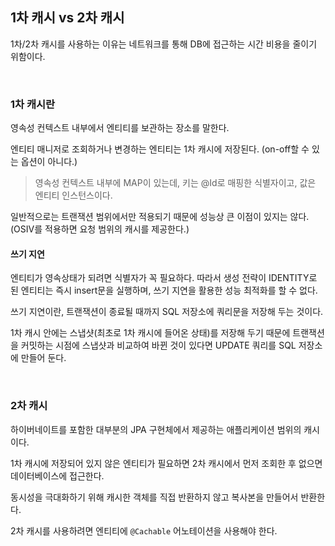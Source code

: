 ## 1차 캐시 vs 2차 캐시

1차/2차 캐시를 사용하는 이유는 네트워크를 통해 DB에 접근하는 시간 비용을 줄이기 위함이다.

<br>

### 1차 캐시란

영속성 컨텍스트 내부에서 엔티티를 보관하는 장소를 말한다.

엔티티 매니저로 조회하거나 변경하는 엔티티는 1차 캐시에 저장된다. (on-off할 수 있는 옵션이 아니다.)

> 영속성 컨텍스트 내부에 MAP이 있는데, 키는 @Id로 매핑한 식별자이고, 값은 엔티티 인스턴스이다.

일반적으로는 트랜잭션 범위에서만 적용되기 때문에 성능상 큰 이점이 있지는 않다. (OSIV를 적용하면 요청 범위의 캐시를 제공한다.)

#### 쓰기 지연

엔티티가 영속상태가 되려면 식별자가 꼭 필요하다. 따라서 생성 전략이 IDENTITY로 된 엔티티는 즉시 insert문을 실행하며, 쓰기 지연을 활용한 성능 최적화를 할 수 없다.

쓰기 지연이란, 트랜잭션이 종료될 때까지 SQL 저장소에 쿼리문을 저장해 두는 것이다.

1차 캐시 안에는 스냅샷(최초로 1차 캐시에 들어온 상태)를 저장해 두기 때문에 트랜잭션을 커밋하는 시점에 스냅샷과 비교하여 바뀐 것이 있다면 UPDATE 쿼리를 SQL 저장소에 만들어 둔다.

<br>

### 2차 캐시

하이버네이트를 포함한 대부분의 JPA 구현체에서 제공하는 애플리케이션 범위의 캐시이다.

1차 캐시에 저장되어 있지 않은 엔티티가 필요하면 2차 캐시에서 먼저 조회한 후 없으면 데이터베이스에 접근한다.

동시성을 극대화하기 위해 캐시한 객체를 직접 반환하지 않고 복사본을 만들어서 반환한다.

2차 캐시를 사용하려면 엔티티에 `@Cachable` 어노테이션을 사용해야 한다.

